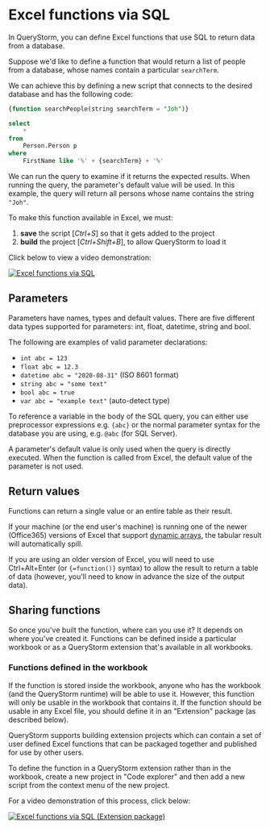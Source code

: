 # Excel functions via SQL

In QueryStorm, you can define Excel functions that use SQL to return data from a database. 

Suppose we'd like to define a function that would return a list of people from a database, whose names contain a particular `searchTerm`.

We can achieve this by defining a new script that connects to the desired database and has the following code:

```sql
{function searchPeople(string searchTerm = "Joh")}

select
	*
from
	Person.Person p
where
	FirstName like '%' + {searchTerm} + '%'
```

We can run the query to examine if it returns the expected results. When running the query, the parameter's default value will be used. In this example, the query will return all persons whose name contains the string `"Joh"`.

To make this function available in Excel, we must:
1. **save** the script [*Ctrl+S*] so that it gets added to the project
2. **build** the project [*Ctrl+Shift+B*], to allow QueryStorm to load it

Click below to view a video demonstration:

[![Excel functions via SQL](https://encrypted-tbn0.gstatic.com/images?q=tbn%3AANd9GcTY-5zRYwmgJFGuWvZxc8kSKnSksrbTB5183Q&usqp=CAU)](https://youtu.be/rmya2vbUv18 "Defining Excel functions via SQL")

## Parameters

Parameters have names, types and default values. There are five different data types supported for parameters: int, float, datetime, string and bool.

The following are examples of valid parameter declarations:
- `int abc = 123`
- `float abc = 12.3`
- `datetime abc = "2020-08-31"` (ISO 8601 format)
- `string abc = "some text"`
- `bool abc = true`
- `var abc = "example text"` (auto-detect type)

To reference a variable in the body of the SQL query, you can either use preprocessor expressions e.g. `{abc}` or the normal parameter syntax for the database you are using, e.g. `@abc` (for SQL Server).

A parameter's default value is only used when the query is directly executed. When the function is called from Excel, the default value of the parameter is not used.  

## Return values

Functions can return a single value or an entire table as their result. 

If your machine (or the end user's machine) is running one of the newer (Office365) versions of Excel that support [dynamic arrays][1], the tabular result will automatically spill. 

If you are using an older version of Excel, you will need to use Ctrl+Alt+Enter (or `{=function()}` syntax) to allow the result to return a table of data (however, you'll need to know in advance the size of the output data). 

## Sharing functions

So once you've built the function, where can you use it? It depends on where you've created it. Functions can be defined inside a particular workbook or as a QueryStorm extension that's available in all workbooks. 

### Functions defined in the workbook

If the function is stored inside the workbook, anyone who has the workbook (and the QueryStorm runtime) will be able to use it. However, this function will only be usable in the workbook that contains it. If the function should be usable in any Excel file, you should define it in an "Extension" package (as described below).

QueryStorm supports building extension projects which can contain a set of user defined Excel functions that can be packaged together and published for use by other users.

To define the function in a QueryStorm extension rather than in the workbook, create a new project in "Code explorer" and then add a new script from the context menu of the new project.

For a video demonstration of this process, click below:

[![Excel functions via SQL (Extension package)](https://encrypted-tbn0.gstatic.com/images?q=tbn%3AANd9GcTY-5zRYwmgJFGuWvZxc8kSKnSksrbTB5183Q&usqp=CAU)](https://youtu.be/9mhYVjngI5w "Defining Excel functions via SQL (Extension package)")


[1]: https://support.microsoft.com/en-us/office/dynamic-array-formulas-in-non-dynamic-aware-excel-696e164e-306b-4282-ae9d-aa88f5502fa2 

